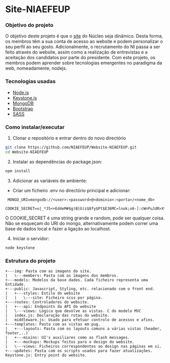 # Site-NIAEFEUP

### Objetivo do projeto

O objetivo deste projeto é que o [site](https://ni.fe.up.pt) do Núcleo seja dinâmico. Desta forma, os membros têm a sua conta de acesso ao website e podem personalizar o seu perfil ao seu gosto. Adicionalmente, o recrutamento do NI passa a ser feito através do website, assim como a realização de entrevistas e a aceitação dos candidatos por parte do presidente. Com este projeto, os membros podem aprender sobre tecnologias emergentes no paradigma da web, nomeadamente, nodejs.

### Tecnologias usadas

* [Node.js](https://nodejs.org/en/])
* [Keystone.js](http://keystonejs.com/)
* [MongoDB](https://www.mongodb.com/)
* [Bootstrap](https://getbootstrap.com/)
* [SASS](http://sass-lang.com/)

### Como instalar/executar

1. Clonar o repositório e entrar dentro do novo directório

  ```bash
  git clone https://github.com/NIAEFEUP/Website-NIAEFEUP.git
  cd Website-NIAEFEUP
  ```

2. Instalar as dependências do package.json:

  ```bash
  npm install
  ```

3. Adicionar as variáveis de ambiente:

* Criar um ficheiro .env no directório principal e adicionar:
```
 MONGO_URI=mongodb://<user>:<password>@<dominio>:<porta>/<nome_db>
 COOKIE_SECRET=u|_*J5<+Ed4eM#$g)B|G)z$8fy$Pt$E36MC=lnok;o6-]:cWnPuJdR>X*Z,bWDO
```
O COOKIE_SECRET é uma string grande e random, pode ser qualquer coisa.
Não se esqueçam do URI do mongo, alternativamente podem correr uma base de dados local e fazer a ligação ao localhost.

4. Iniciar o servidor:

  ```bash
  node keystone
  ```

### Estrutura do projeto

```
+---img: Pasta com as imagens do site.
|   \---members: Pasta com as imagens dos membros.
+---models: Modelos da base dados. Cada ficheiro representa uma Entidade.
+---public: Javascript, Styling, etc. relacionado com o front end.
|   +---styles: Estilo do website
|   |   \---site: Ficheiro scss por página.
+---routes: Controladores do website.
|   +---api: Endpoints da API do website
|   \---views: Lógica que devolve as vistas. C do modelo MVC
|   index.js: Declaração das rotas do website.
|   middleware.js: Usado para efetuar controlo de acessos e afins.
+---templates: Pasta com as vistas em pug.
|   +---layouts: Pasta com os layouts comuns a várias vistas (header, footer,..)
|   +---mixins: UI's auxiliares como as flash messages.
|   +---mockups: Mockups feitos para o design do website.
|   \---views: Ficheiros correspondentes ao design nas páginas em si.
+---updates: Pasta com os scripts usados para fazer atualizações.
Keystone.js: Entry point do website.
```
